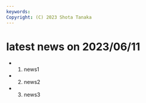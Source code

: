 ```yaml
---
keywords:
Copyright: (C) 2023 Shota Tanaka
---
```


# latest news on 2023/06/11

- 1. news1
- 2. news2
- 3. news3
